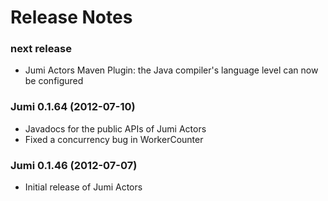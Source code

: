 
Release Notes
=============

### next release

- Jumi Actors Maven Plugin: the Java compiler's language level can now be configured

### Jumi 0.1.64 (2012-07-10)

- Javadocs for the public APIs of Jumi Actors
- Fixed a concurrency bug in WorkerCounter

### Jumi 0.1.46 (2012-07-07)

- Initial release of Jumi Actors
